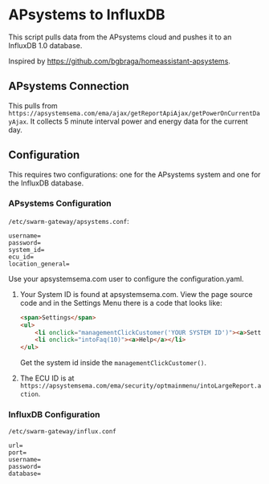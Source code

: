 APsystems to InfluxDB
=====================

This script pulls data from the APsystems cloud and pushes it to an InfluxDB 1.0
database.

Inspired by https://github.com/bgbraga/homeassistant-apsystems.

## APsystems Connection

This pulls from
`https://apsystemsema.com/ema/ajax/getReportApiAjax/getPowerOnCurrentDayAjax`.
It collects 5 minute interval power and energy data for the current day.

## Configuration

This requires two configurations: one for the APsystems system and one for the
InfluxDB database.

### APsystems Configuration

`/etc/swarm-gateway/apsystems.conf`:

```
username=
password=
system_id=
ecu_id=
location_general=
```

Use your apsystemsema.com user to configure the configuration.yaml.

1. Your System ID is found at apsystemsema.com. View the page source code and in
   the Settings Menu there is a code that looks like:

    ```html
    <span>Settings</span>
    <ul>
        <li onclick="managementClickCustomer('YOUR SYSTEM ID')"><a>Settings</a></li>
        <li onclick="intoFaq(10)"><a>Help</a></li>
    </ul>
    ```
    Get the system id inside the `managementClickCustomer()`.

2. The ECU ID is at
   `https://apsystemsema.com/ema/security/optmainmenu/intoLargeReport.action`.


### InfluxDB Configuration

`/etc/swarm-gateway/influx.conf`

```
url=
port=
username=
password=
database=
```
